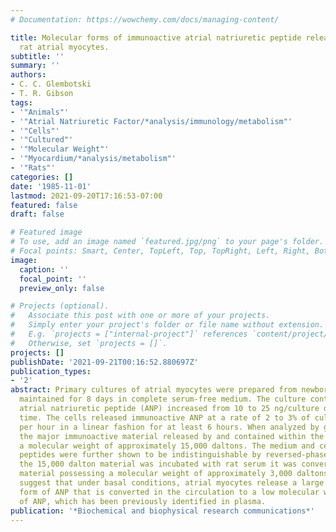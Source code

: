 ```yaml
---
# Documentation: https://wowchemy.com/docs/managing-content/

title: Molecular forms of immunoactive atrial natriuretic peptide released from cultured
  rat atrial myocytes.
subtitle: ''
summary: ''
authors:
- C. C. Glembotski
- T. R. Gibson
tags:
- '"Animals"'
- '"Atrial Natriuretic Factor/*analysis/immunology/metabolism"'
- '"Cells"'
- '"Cultured"'
- '"Molecular Weight"'
- '"Myocardium/*analysis/metabolism"'
- '"Rats"'
categories: []
date: '1985-11-01'
lastmod: 2021-09-20T17:16:53-07:00
featured: false
draft: false

# Featured image
# To use, add an image named `featured.jpg/png` to your page's folder.
# Focal points: Smart, Center, TopLeft, Top, TopRight, Left, Right, BottomLeft, Bottom, BottomRight.
image:
  caption: ''
  focal_point: ''
  preview_only: false

# Projects (optional).
#   Associate this post with one or more of your projects.
#   Simply enter your project's folder or file name without extension.
#   E.g. `projects = ["internal-project"]` references `content/project/deep-learning/index.md`.
#   Otherwise, set `projects = []`.
projects: []
publishDate: '2021-09-21T00:16:52.880697Z'
publication_types:
- '2'
abstract: Primary cultures of atrial myocytes were prepared from newborn rats and
  maintained for 8 days in complete serum-free medium. The culture content of immunoactive
  atrial natriuretic peptide (ANP) increased from 10 to 25 ng/culture during this
  time. The cells released immunoactive ANP at a rate of 2 to 3% of culture content
  per hour in a linear fashion for at least 6 hours. When analyzed by gel filtration
  the major immunoactive material released by and contained within the cells displayed
  a molecular weight of approximately 15,000 daltons. The medium and cellular ANP-related
  peptides were further shown to be indistinguishable by reversed-phase HPLC. When
  the 15,000 dalton material was incubated with rat serum it was converted to ANP-related
  material possessing a molecular weight of approximately 3,000 daltons. These results
  suggest that under basal conditions, atrial myocytes release a large molecular weight
  form of ANP that is converted in the circulation to a low molecular weight form
  of ANP, which has been previously identified in plasma.
publication: '*Biochemical and biophysical research communications*'
---
```

